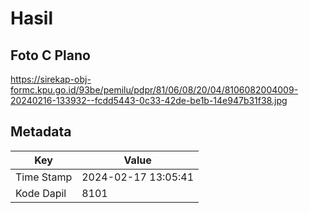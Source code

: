 # Hasil

## Foto C Plano

https://sirekap-obj-formc.kpu.go.id/93be/pemilu/pdpr/81/06/08/20/04/8106082004009-20240216-133932--fcdd5443-0c33-42de-be1b-14e947b31f38.jpg


## Metadata

| Key        | Value               |
| ---------- | ------------------- |
| Time Stamp | 2024-02-17 13:05:41 |
| Kode Dapil | 8101                |



